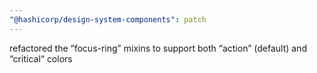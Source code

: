 ```yaml
---
"@hashicorp/design-system-components": patch
---
```


refactored the “focus-ring” mixins to support both “action” (default) and “critical“ colors
